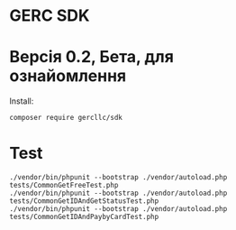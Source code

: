 # GERC SDK
# Версія 0.2, Бета, для ознайомлення

Install:
```shell
composer require gercllc/sdk
```

# Test
```shell
./vendor/bin/phpunit --bootstrap ./vendor/autoload.php tests/CommonGetFreeTest.php
./vendor/bin/phpunit --bootstrap ./vendor/autoload.php tests/CommonGetIDAndGetStatusTest.php
./vendor/bin/phpunit --bootstrap ./vendor/autoload.php tests/CommonGetIDAndPaybyCardTest.php
```